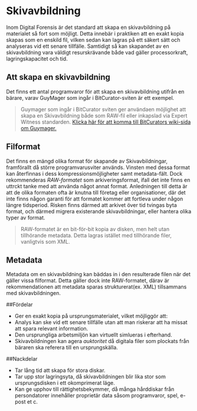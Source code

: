 # Skivavbildning
Inom Digital Forensis är det standard att skapa en skivavbildning på materialet så fort som möjligt. Detta innebär i praktiken att en exakt kopia skapas som en enskild fil, vilken sedan kan lagras på ett säkert sätt och analyseras vid ett senare tillfälle. Samtidigt så kan skapandet av en skivavbildning vara väldigt resurskrävande både vad gäller processorkraft, lagringskapacitet och tid.

## Att skapa en skivavbildning
Det finns ett antal programvaror för att skapa en skivavbildning utifrån en bärare, varav GuyMager som ingår i BitCurator-sviten är ett exempel. 

>Guymager som ingår i BitCurator sviten ger användaen möjlighet att skapa en Skivavbildning både som RAW-fil eller inkapslad via Expert Witness standarden. [Klicka här för att komma till BitCurators wiki-sida om Guymager.](http://wiki.bitcurator.net/index.php?title=Creating_a_Disk_Image_Using_Guymager)

## Filformat
Det finns en mängd olika format för skapande av Skivavbildningar, framförallt då större programvarusviter används. Vinsten med dessa format kan återfinnas i dess kompressionsmöjligheter samt metadata-fält. Dock rekommenderas _RAW-formatet_ som arkiveringsformat, ifall det inte finns en uttrckt tanke med att använda något annat format. Anledningen till detta är att de olika formaten ofta är knutna till företag eller organisationer, där det inte finns någon garanti för att formatet kommer att fortleva under någon längre tidsperiod. Risken finns därmed att arkivet över tid tvingas byta format, och därmed migrera existerande skivavbildningar, eller hantera olika typer av format.

> RAW-formatet är en bit-för-bit kopia av disken, men helt utan tillhörande metadata. Detta lagras istället med tillhörande filer, vanligtvis som XML.

## Metadata
Metadata om en skivavbildning kan bäddas in i den resulterade filen när det gäller vissa filformat. Detta gäller dock inte RAW-formatet, därav är rekommendationen att metadata sparas strukturerat(ex. XML) tillsammans med skivavbildningen.

##Fördelar
* Ger en exakt kopia på ursprungsmaterialet, vilket möjliggör att:
 * Analys kan ske vid ett senare tillfälle utan att man riskerar att ha missat att spara relevant information.
 * Den ursprungliga arbetsmiljön kan virtuellt simlueras i efterhand.
* Skivavbildningen kan agera _auktoritet_ då digitala filer som plockats från bäraren ska referera till en ursprungskälla.

##Nackdelar
* Tar lång tid att skapa för stora diskar.
* Tar upp stor lagringsyta, då skivavbildningen blir lika stor som ursprungsdisken i ett okomprimerat läge.
* Kan ge upphov till rättighetsbekymmer, då många hårddiskar från persondatorer innehåller proprietär data såsom programvaror, spel, e-post et c.